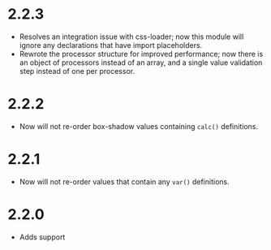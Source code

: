 # 2.2.3

* Resolves an integration issue with css-loader; now this module will ignore
  any declarations that have import placeholders.
* Rewrote the processor structure for improved performance; now there is an
  object of processors instead of an array, and a single value validation step
  instead of one per processor.

# 2.2.2

* Now will not re-order box-shadow values containing `calc()` definitions.

# 2.2.1

* Now will not re-order values that contain any `var()` definitions.

# 2.2.0

* Adds support 